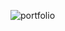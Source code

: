 
![portfolio](https://github.com/jtayped/portfolio/assets/87146558/4a3c08f6-0610-47af-a88a-c643fc857b97)
